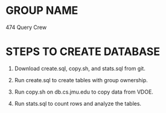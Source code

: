 # GROUP NAME

474 Query Crew

# STEPS TO CREATE DATABASE

1. Download create.sql, copy.sh, and stats.sql from git.

2. Run create.sql to create tables with group ownership.

3. Run copy.sh on db.cs.jmu.edu to copy data from VDOE.

4. Run stats.sql to count rows and analyze the tables.
